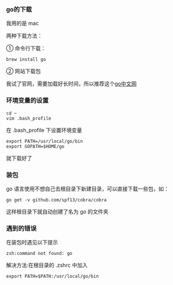 ### go的下载

我用的是 mac

两种下载方法：

① 命令行下载：

```
brew install go
```
② 网站下载包

我试了官网，需要加载好长时间，所以推荐这个[go中文网](https://studygolang.com/dl)

### 环境变量的设置

```
cd ~
vim .bash_profile
```

在 .bash_profile 下设置环境变量

```
export PATH=/usr/local/go/bin
export GOPATH=$HOME/go
```

就下载好了

### 装包

go 语言使用不想自己去根目录下新建目录，可以直接下载一些包，如：

```
go get -v github.com/spf13/cobra/cobra
```

这样根目录下就自动创建了名为 go 的文件夹

### 遇到的错误

在装包时遇见以下提示

```
zsh:command not found: go
```
解决方法:在根目录的 .zshrc 中加入

```
export PATH=$PATH:/usr/local/go/bin

```
